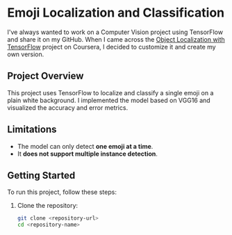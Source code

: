 # Emoji Localization and Classification  

I've always wanted to work on a Computer Vision project using TensorFlow and share it on my GitHub. When I came across the [Object Localization with TensorFlow](https://www.coursera.org/projects/object-localization-tensorflow) project on Coursera, I decided to customize it and create my own version.  

## Project Overview  

This project uses TensorFlow to localize and classify a single emoji on a plain white background. I implemented the model based on VGG16 and visualized the accuracy and error metrics.  

## Limitations  

- The model can only detect **one emoji at a time**.  
- It **does not support multiple instance detection**.  

## Getting Started  

To run this project, follow these steps:  

1. Clone the repository:  
   ```bash
   git clone <repository-url>
   cd <repository-name>
